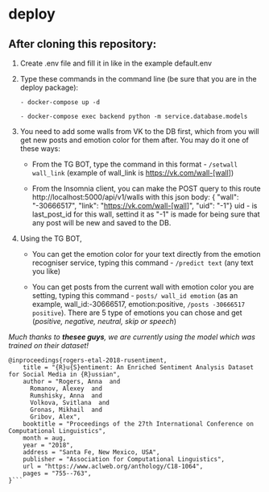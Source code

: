 # deploy

## After cloning this repository:

1. Create .env file and fill it in like in the example default.env

2. Type these commands in the command line (be sure that you are in the deploy package):

    ```- docker-compose up -d```

    ```- docker-compose exec backend python -m service.database.models```

3. You need to add some walls from VK to the DB first, which from you will get new posts and emotion color for them after. You may do it one of these ways:

    - From the TG BOT, type the command in this format - ```/setwall wall_link``` (example of wall_link is https://vk.com/wall-[wall])

    - From the Insomnia client, you can make the POST query to this route http://localhost:5000/api/v1/walls with this json body:  { "wall": "-30666517", "link": "https://vk.com/wall-[wall]", "uid": "-1"} 
    uid - is last_post_id for this wall, settind it as "-1" is made for being sure that any post will be new and saved to the DB.

4. Using the TG BOT,

    - You can get the emotion color for your text directly from the emotion recogniser service, typing this command - ```/predict text``` (any text you like)

    - You can get posts from the current wall with emotion color you are setting, typing this command - ```posts/ wall_id emotion``` (as an example, wall_id:-30666517, emotion:positive, 
    ```/posts -30666517 positive```). There are 5 type of emotions you can chose and get (*positive, negative, neutral, skip or speech*)

*Much thanks to **thesee guys**, we are currently using the model which was trained on their dataset!*

```
@inproceedings{rogers-etal-2018-rusentiment,
    title = "{R}u{S}entiment: An Enriched Sentiment Analysis Dataset for Social Media in {R}ussian",
    author = "Rogers, Anna  and
      Romanov, Alexey  and
      Rumshisky, Anna  and
      Volkova, Svitlana  and
      Gronas, Mikhail  and
      Gribov, Alex",
    booktitle = "Proceedings of the 27th International Conference on Computational Linguistics",
    month = aug,
    year = "2018",
    address = "Santa Fe, New Mexico, USA",
    publisher = "Association for Computational Linguistics",
    url = "https://www.aclweb.org/anthology/C18-1064",
    pages = "755--763",
}```
